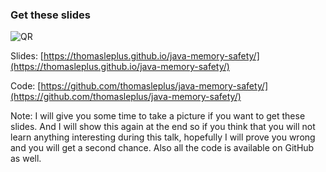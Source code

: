 <!-- markdownlint-disable MD041 -->

### Get these slides

![QR](assets/images/slides-qrcode.png)

Slides: [https://thomasleplus.github.io/java-memory-safety/](https://thomasleplus.github.io/java-memory-safety/)

Code: [https://github.com/thomasleplus/java-memory-safety/](https://github.com/thomasleplus/java-memory-safety/)

Note: I will give you some time to take a picture if you want to get
these slides. And I will show this again at the end so if you think
that you will not learn anything interesting during this talk,
hopefully I will prove you wrong and you will get a second
chance. Also all the code is available on GitHub as well.
